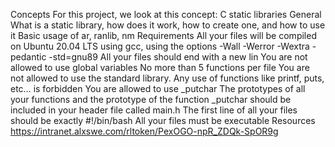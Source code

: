 Concepts
For this project, we look at this concept:
C static libraries
General
What is a static library, how does it work, how to create one, and how to use it
Basic usage of ar, ranlib, nm
Requirements
All your files will be compiled on Ubuntu 20.04 LTS using gcc, using the options -Wall -Werror -Wextra -pedantic -std=gnu89
All your files should end with a new lin
You are not allowed to use global variables
No more than 5 functions per file
You are not allowed to use the standard library. Any use of functions like printf, puts, etc… is forbidden
You are allowed to use _putchar
The prototypes of all your functions and the prototype of the function _putchar should be included in your header file called main.h
The first line of all your files should be exactly #!/bin/bash
All your files must be executable
Resources
https://intranet.alxswe.com/rltoken/PexOGO-npR_ZDQk-SpOR9g
